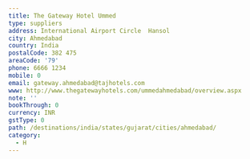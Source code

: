 ```yaml
---
title: The Gateway Hotel Ummed
type: suppliers
address: International Airport Circle  Hansol
city: Ahmedabad
country: India
postalCode: 382 475
areaCode: '79'
phone: 6666 1234
mobile: 0
email: gateway.ahmedabad@tajhotels.com
www: http://www.thegatewayhotels.com/ummedahmedabad/overview.aspx
note: ''
bookThrough: 0
currency: INR
gstType: 0
path: /destinations/india/states/gujarat/cities/ahmedabad/
category:
  - H
---
```



